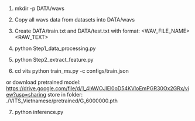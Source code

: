 1. mkdir -p DATA/wavs

2. Copy all wavs data from datasets into DATA/wavs

3. Create DATA/train.txt and DATA/test.txt with format:
<WAV_FILE_NAME> <RAW_TEXT>

4. python Step1_data_processing.py

5. python Step2_extract_feature.py

6. cd vits
python train_ms.py -c configs/train.json

or download pretrained model: https://drive.google.com/file/d/1_4IAWOJlEl0oD54KVloEmPGR30Ox2GRx/view?usp=sharing
store in folder: ./VITS_Vietnamese/pretrained/G_6000000.pth

7. python inference.py